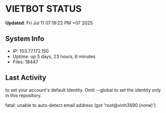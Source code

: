 # VIETBOT STATUS
**Updated**: Fri Jul 11 07:19:22 PM +07 2025

## System Info
- IP: 103.77.172.150
- Uptime: up 5 days, 23 hours, 6 minutes
- Files: 18447

## Last Activity

to set your account's default identity.
Omit --global to set the identity only in this repository.

fatal: unable to auto-detect email address (got 'root@vinh3690.(none)')
